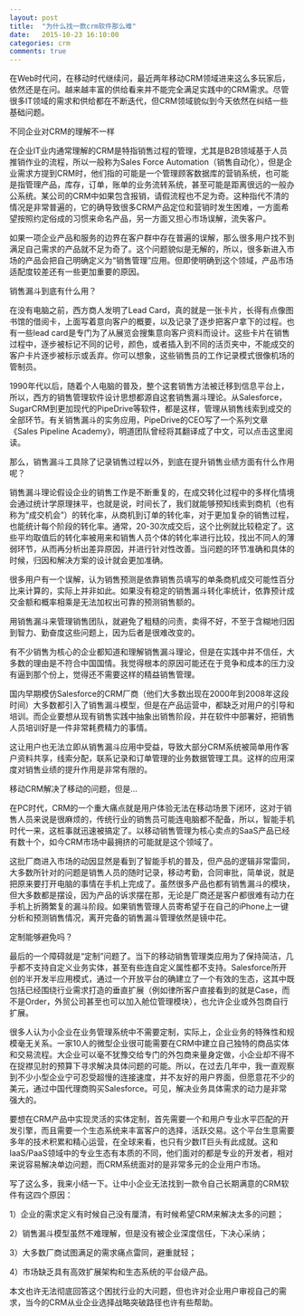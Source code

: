 ```yaml
---
layout: post
title:  "为什么找一款crm软件那么难"
date:   2015-10-23 16:10:00
categories: crm
comments: true
---
```

在Web时代问，在移动时代继续问，最近两年移动CRM领域进来这么多玩家后，依然还是在问。越来越丰富的供给看来并不能完全满足实践中的CRM需求。尽管很多IT领域的需求和供给都在不断迭代，但CRM领域貌似到今天依然在纠结一些基础问题。



不同企业对CRM的理解不一样


在企业IT业内通常理解的CRM是特指销售过程的管理，尤其是B2B领域基于人员推销作业的流程，所以一般称为Sales Force Automation（销售自动化），但是企业需求方提到CRM时，他们指的可能是一个管理顾客数据库的营销系统，也可能是指管理产品，库存，订单，账单的业务流转系统，甚至可能是距离很远的一般办公系统。某公司的CRM中如果包含报销，请假流程也不足为奇。这种指代不清的情况是非常普遍的，它的确导致很多CRM产品定位和营销时发生困难，一方面希望按照约定俗成的习惯来命名产品，另一方面又担心市场误解，流失客户。

如果一项企业产品和服务的边界在客户群中存在普遍的误解，那么很多用户找不到满足自己需求的产品就不足为奇了。这个问题貌似是无解的，所以，很多新进入市场的产品会把自己明确定义为“销售管理”应用。但即使明确到这个领域，产品市场适配度较差还有一些更加重要的原因。

销售漏斗到底有什么用？


在没有电脑之前，西方商人发明了Lead Card，真的就是一张卡片，长得有点像图书馆的借阅卡，上面写着意向客户的概要，以及记录了逐步把客户拿下的过程。也有一些lead card是专门为了从展览会搜集意向客户资料而设计。这些卡片在销售过程中，逐步被标记不同的记号，颜色，或者插入到不同的活页夹中，不能成交的客户卡片逐步被标示或丢弃。你可以想象，这些销售员的工作记录模式很像机场的管制员。

1990年代以后，随着个人电脑的普及，整个这套销售方法被迁移到信息平台上，所以，西方的销售管理软件设计思想都源自这套销售漏斗理论。从Salesforce，SugarCRM到更加现代的PipeDrive等软件，都是这样，管理从销售线索到成交的全部环节。有关销售漏斗的实务应用，PipeDrive的CEO写了一个系列文章《Sales Pipeline Academy》，明道团队曾经将其翻译成了中文，可以点击这里阅读。


那么，销售漏斗工具除了记录销售过程以外，到底在提升销售业绩方面有什么作用呢？

销售漏斗理论假设企业的销售工作是不断重复的，在成交转化过程中的多样化情境会通过统计学原理抹平，也就是说，时间长了，我们就能够预知线索到商机（也有称为“成交机会”）的转化率，从商机到订单的转化率，对于更加复杂的销售过程，也能统计每个阶段的转化率。通常，20-30次成交后，这个比例就比较稳定了。这些平均取值后的转化率被用来和销售人员个体的转化率进行比较，找出不同人的薄弱环节，从而再分析出差异原因，并进行针对性改善。当问题的环节准确和具体的时候，归因和解决方案的设计就会更加准确。

很多用户有一个误解，认为销售预测是依靠销售员填写的单条商机成交可能性百分比来计算的，实际上并非如此。如果没有稳定的销售漏斗转化率统计，依靠预计成交金额和概率相乘是无法加权出可靠的预测销售额的。

用销售漏斗来管理销售团队，就避免了粗糙的问责，卖得不好，不至于含糊地归因到智力、勤奋度这些问题上，因为后者是很难改变的。

有不少销售为核心的企业都知道和理解销售漏斗理论，但是在实践中并不信任，大多数的理由是不符合中国国情。我觉得根本的原因可能还在于竞争和成本的压力没有逼到那个份上，觉得还不需要这样的精益销售管理。

国内早期模仿Salesforce的CRM厂商（他们大多数出现在2000年到2008年这段时间）大多数都引入了销售漏斗模型，但是在产品运营中，都缺乏对用户的引导和培训。而企业要想从现有销售实践中抽象出销售阶段，并在软件中部署好，把销售人员培训好是一件非常耗费精力的事情。

这让用户也无法立即从销售漏斗应用中受益，导致大部分CRM系统被简单用作客户资料共享，线索分配，联系记录和订单管理的业务数据管理工具。这样的应用深度对销售业绩的提升作用是非常有限的。



移动CRM解决了移动的问题，但是...


在PC时代，CRM的一个重大痛点就是用户体验无法在移动场景下闭环，这对于销售人员来说是很麻烦的，传统行业的销售员可能连电脑都不配备，所以，智能手机时代一来，这桩事就迅速被搞定了。以移动销售管理为核心卖点的SaaS产品已经有数十个，如今CRM市场中最拥挤的可能就是这个领域了。

这批厂商进入市场的动因显然是看到了智能手机的普及，但产品的逻辑非常雷同，大多数所针对的问题是销售人员的随时记录，移动考勤，合同审批，简单说，就是把原来要打开电脑的事情在手机上完成了。虽然很多产品也都有销售漏斗的模块，但大多数都是摆设，因为产品的诉求摆在那，无论是厂商还是客户都很难有动力在手机上折腾繁复的漏斗阶段。如果销售管理人员寄希望于在自己的iPhone上一键分析和预测销售情况，离开完备的销售漏斗管理依然是镜中花。



定制能够避免吗？


最后的一个障碍就是“定制”问题了。当下的移动销售管理类应用为了保持简洁，几乎都不支持自定义业务实体，甚至有些连自定义属性都不支持。Salesforce所开创的半开发半应用模式，通过一个开放平台的确建立了一个有效的生态，这其中既包括已经围绕行业需求打造的垂直扩展（例如律所客户直接看到的就是Case，而不是Order，外贸公司甚至也可以加入舱位管理模块），也允许企业或外包商自行扩展。

很多人认为小企业在业务管理系统中不需要定制，实际上，企业业务的特殊性和规模毫无关系。一家10人的微型企业很可能需要在CRM中建立自己独特的商品实体和交易流程。大企业可以毫不犹豫交给专门的外包商来量身定做，小企业却不得不在捉襟见肘的预算下寻求解决具体问题的可能。所以，在过去几年中，我一直观察到不少小型企业宁可忍受超慢的连接速度，并不友好的用户界面，但愿意花不少的美元，通过中国代理商购买Salesforce。可见，解决业务具体需求的动力是非常强大的。

要想在CRM产品中实现灵活的实体定制，首先需要一个和用户专业水平匹配的开发引擎，而且需要一个生态系统来丰富客户的选择，活跃交易。这个平台生意需要多年的技术积累和精心运营，在全球来看，也只有少数IT巨头有此成就。这和IaaS/PaaS领域中的专业生态有本质的不同，他们面对的都是专业的开发者，相对来说容易解决单边问题，而CRM系统面对的是非常多元的企业用户市场。

写了这么多，我来小结一下。让中小企业无法找到一款令自己长期满意的CRM软件有这四个原因：

1）企业的需求定义有时候自己没有厘清，有时候希望CRM来解决太多的问题；

2）销售漏斗模型虽然不难理解，但是没有被企业深度信任，下决心采纳；

3）大多数厂商试图满足的需求痛点雷同，避重就轻；

4）市场缺乏具有高效扩展架构和生态系统的平台级产品。

本文也许无法彻底回答这个困扰行业的大问题，但也许对企业用户审视自己的需求，当今的CRM从业企业选择战略突破路径也许有些帮助。
